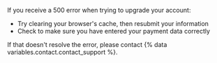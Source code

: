 If you receive a 500 error when trying to upgrade your account:
- Try clearing your browser's cache, then resubmit your information
- Check to make sure you have entered your payment data correctly

If that doesn't resolve the error, please contact {% data variables.contact.contact_support %}.
